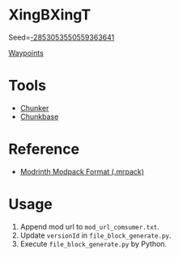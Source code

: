 # XingBXingT

Seed=[-2853053550559363641](https://www.chunkbase.com/apps/seed-map#seed=-2853053550559363641&platform=java_1_20&dimension=overworld&x=0&z=0&zoom=0)

[Waypoints](https://github.com/jellyqwq/waypoints)

# Tools

* [Chunker](https://chunker.app/ "BE world to JE world")
* [Chunkbase](https://www.chunkbase.com/apps/seed-map)

# Reference

* [Modrinth Modpack Format (.mrpack)](https://support.modrinth.com/en/articles/8802351-modrinth-modpack-format-mrpack)

# Usage

1. Append mod url to `mod_url_comsumer.txt`.
2. Update `versionId` in  `file_block_generate.py`.
3. Execute `file_block_generate.py` by Python.
